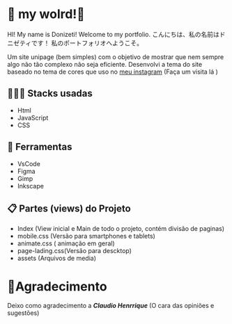 # 🧞 my wolrd!🌌

HI! My name is Donizeti! Welcome to my portfolio.
こんにちは、私の名前はドニゼティです！ 私のポートフォリオへようこそ。

Um site unipage (bem simples) com o objetivo de mostrar que nem sempre algo não tão complexo não seja eficiente. Desenvolvi a tema do site baseado no tema de cores que uso no [meu instagram](https://www.instagram.com/dev_donizet/)  (Faça um visita lá )

## 👨🏻‍💻 Stacks usadas

 - Html
 - JavaScript
 - CSS
 
 ## 🧩 Ferramentas
 
 - VsCode
 - Figma
 - Gimp
 - Inkscape

## 📋 Partes (views) do Projeto

 - Index (View inicial e Main de todo o projeto, contém divisão de paginas)
 - mobile.css (Versão para smartphones e tablets)
 - animate.css ( animação em geral)
 - page-lading.css(Versão para descktop)
 - assets (Arquivos de media)

# 💜Agradecimento

Deixo como agradecimento a ***Claudio Henrrique*** (O cara das opiniões e sugestões)